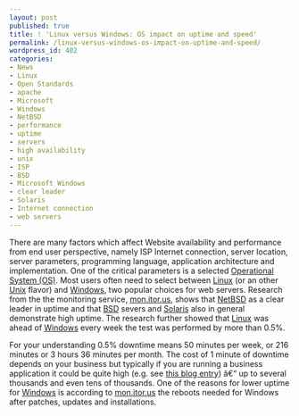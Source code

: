```yaml
---
layout: post
published: true
title: ! 'Linux versus Windows: OS impact on uptime and speed'
permalink: /linux-versus-windows-os-impact-on-uptime-and-speed/
wordpress_id: 402
categories:
- News
- Linux
- Open Standards
- apache
- Microsoft
- Windows
- NetBSD
- performance
- uptime
- servers
- high availability
- unix
- ISP
- BSD
- Microsoft Windows
- clear leader
- Solaris
- Internet connection
- web servers
---
```



There are many factors which affect Website availability and performance from end user perspective, namely ISP Internet connection, server location, server parameters, programming language, application architecture and implementation. One of the critical parameters is a selected <a href="http://en.wikipedia.org/wiki/Operating_system">Operational System (OS)</a>. Most users often need to select between <a href="http://en.wikipedia.org/wiki/Linux">Linux</a> (or an other <a href="http://en.wikipedia.org/wiki/Unix">Unix</a> flavor) and <a href="http://en.wikipedia.org/wiki/Windows">Windows</a>, two popular choices for web servers.
Research from the the monitoring service, <a href="http://www.monitor.us/website-monitoring">mon.itor.us</a>, shows that <a href="http://en.wikipedia.org/wiki/Netbsd">NetBSD</a> as a clear leader in uptime and that <a href="http://en.wikipedia.org/wiki/Berkeley_Software_Distribution">BSD</a> severs and <a href="http://en.wikipedia.org/wiki/Solaris_%28operating_system%29">Solaris</a> also in general demonstrate high uptime. The research further showed that <a href="http://en.wikipedia.org/wiki/Linux">Linux</a> was ahead of <a href="http://en.wikipedia.org/wiki/Windows">Windows</a> every week the test was performed by more than 0.5%. 

For your understanding 0.5% downtime means 50 minutes per week, or 216 minutes or 3 hours 36 minutes per month. The cost of 1 minute of downtime depends on your business but typically if you are running a business application it could be quite high (e.g. see <a href="http://blog.monitor.us/benefits/">this blog entry</a>) &acirc;&euro;&ldquo; up to several thousands and even tens of thousands. One of the reasons for lower uptime for <a href="http://en.wikipedia.org/wiki/Windows">Windows</a> is according to <a href="http://www.monitor.us/website-monitoring">mon.itor.us</a> the reboots needed for Windows after patches, updates and installations.
